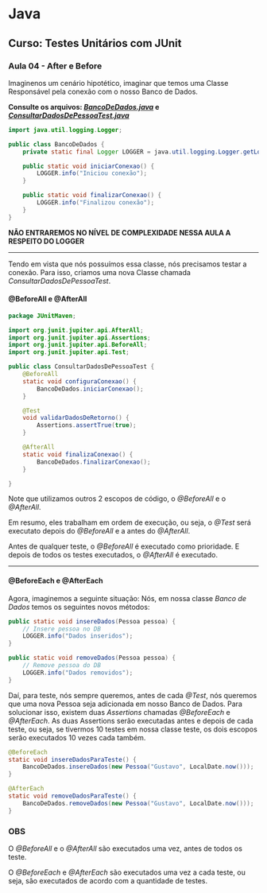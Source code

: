 # Java

## Curso: Testes Unitários com JUnit

### Aula 04 - After e Before

Imaginenos um cenário hipotético, imaginar que temos uma Classe Responsável pela conexão com o nosso Banco de Dados.

**Consulte os arquivos: *[BancoDeDados.java](./JUnitMaven/src/main/java/JUnitMaven/BancoDeDados.java)* e *[ConsultarDadosDePessoaTest.java](./JUnitMaven/src/test/java/JUnitMaven/ConsultarDadosDePessoaTest.java)***

```java
import java.util.logging.Logger;

public class BancoDeDados {
    private static final Logger LOGGER = java.util.logging.Logger.getLogger(BancoDeDados.class.getName());

    public static void iniciarConexao() {
        LOGGER.info("Iniciou conexão");
    }

    public static void finalizarConexao() {
        LOGGER.info("Finalizou conexão");
    }
}
```

**NÃO ENTRAREMOS NO NÍVEL DE COMPLEXIDADE NESSA AULA A RESPEITO DO LOGGER**

---

Tendo em vista que nós possuímos essa classe, nós precisamos testar a conexão. Para isso, criamos uma nova Classe chamada *ConsultarDadosDePessoaTest*.

#### @BeforeAll e @AfterAll

```java
package JUnitMaven;

import org.junit.jupiter.api.AfterAll;
import org.junit.jupiter.api.Assertions;
import org.junit.jupiter.api.BeforeAll;
import org.junit.jupiter.api.Test;

public class ConsultarDadosDePessoaTest {
    @BeforeAll
    static void configuraConexao() {
        BancoDeDados.iniciarConexao();
    }

    @Test
    void validarDadosDeRetorno() {
        Assertions.assertTrue(true);
    }

    @AfterAll
    static void finalizaConexao() {
        BancoDeDados.finalizarConexao();
    }

}
```

Note que utilizamos outros 2 escopos de código, o *@BeforeAll* e o *@AfterAll*.

Em resumo, eles trabalham em ordem de execução, ou seja, o *@Test* será executato depois do *@BeforeAll* e a antes do *@AfterAll*.

Antes de qualquer teste, o *@BeforeAll* é executado como prioridade.
E depois de todos os testes executados, o *@AfterAll* é executado.

---

#### @BeforeEach e @AfterEach

Agora, imaginemos a seguinte situação: Nós, em nossa classe *Banco de Dados* temos os seguintes novos métodos:
```java
public static void insereDados(Pessoa pessoa) {
    // Insere pessoa no DB
    LOGGER.info("Dados inseridos");
}

public static void removeDados(Pessoa pessoa) {
    // Remove pessoa do DB
    LOGGER.info("Dados removidos");
}
```

Daí, para teste, nós sempre queremos, antes de cada *@Test*, nós queremos que uma nova Pessoa seja adicionada em nosso Banco de Dados.
Para solucionar isso, existem duas *Assertions* chamadas *@BeforeEach* e *@AfterEach*. As duas Assertions serão executadas antes e depois de cada teste, ou seja, se tivermos 10 testes em nossa classe teste, os dois escopos serão executados 10 vezes cada também.

```java
@BeforeEach
static void insereDadosParaTeste() {
    BancoDeDados.insereDados(new Pessoa("Gustavo", LocalDate.now()));
}

@AfterEach
static void removeDadosParaTeste() {
    BancoDeDados.removeDados(new Pessoa("Gustavo", LocalDate.now()));
}

```

### OBS
O *@BeforeAll* e o *@AfterAll* são executados uma vez, antes de todos os teste.

O *@BeforeEach* e *@AfterEach* são executados uma vez a cada teste, ou seja, são executados de acordo com a quantidade de testes.